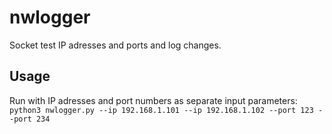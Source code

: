 # nwlogger
Socket test IP adresses and ports and log changes.

## Usage
Run with IP adresses and port numbers as separate input parameters:<br>
```python3 nwlogger.py --ip 192.168.1.101 --ip 192.168.1.102 --port 123 --port 234```

